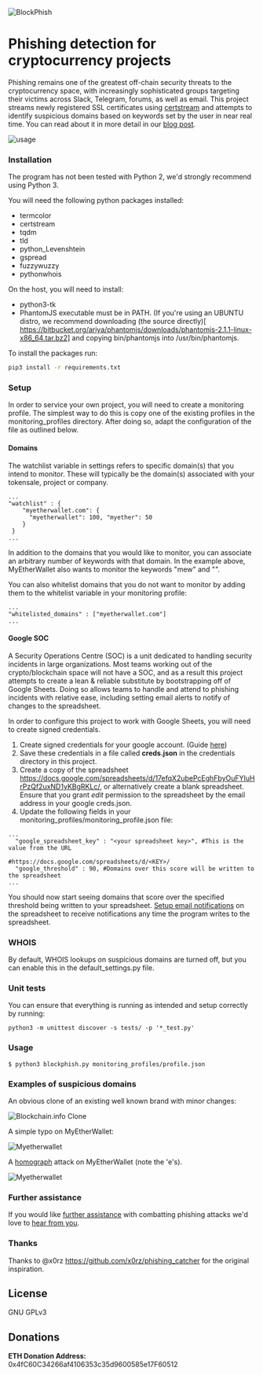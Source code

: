 ![BlockPhish](https://i.imgur.com/Y37F3Il.png)

# Phishing detection for cryptocurrency projects

Phishing remains one of the greatest off-chain security threats to the
cryptocurrency space, with increasingly sophisticated groups targeting
their victims across Slack, Telegram, forums, as well as email. This
project streams newly registered SSL certificates using
[certstream](https://certstream.calidog.io/) and attempts to identify
suspicious domains based on keywords set by the user in near real time. You can
read about it in more detail in our [blog post](https://www.iosiro.com/blog/blockphish).

![usage](https://i.imgur.com/4BGuXkR.gif)

### Installation

The program has not been tested with Python 2, we'd strongly
recommend using Python 3.

You will need the following python packages installed:

* termcolor
* certstream
* tqdm
* tld
* python_Levenshtein
* gspread
* fuzzywuzzy
* pythonwhois

On the host, you will need to install:

* python3-tk
* PhantomJS executable must be in PATH. (If you're using an UBUNTU distro, we recommend downloading (the source directly)[ https://bitbucket.org/ariya/phantomjs/downloads/phantomjs-2.1.1-linux-x86_64.tar.bz2] and copying bin/phantomjs into /usr/bin/phantomjs.

To install the packages run:

```sh
pip3 install -r requirements.txt
```

### Setup

In order to service your own project, you will need to create a
monitoring profile. The simplest way to do this is copy one of the
existing profiles in the monitoring_profiles directory. After doing so,
adapt the configuration of the file as outlined below.

#### Domains

The watchlist variable in settings refers to specific domain(s) that you
intend to monitor. These will typically be the domain(s) associated with
your tokensale, project or company.
```
...
"watchlist" : {
    "myetherwallet.com": {
      "myetherwallet": 100, "myether": 50
    }
 }
...
```
In addition to the domains that you would like to monitor, you can
associate an arbitrary number of keywords with that domain. In the
example above, MyEtherWallet also wants to monitor the keywords
"mew" and "".

You can also whitelist domains that you do not want to monitor by adding them
to the whitelist variable in your monitoring profile:

```
...
"whitelisted_domains" : ["myetherwallet.com"]
...
```


#### Google SOC

A Security Operations Centre (SOC) is a unit dedicated to handling
security incidents in large organizations. Most teams working
out of the crypto/blockchain space will not have a SOC, and as a result
this project attempts to create a lean & reliable substitute by
bootstrapping off of Google Sheets. Doing so allows teams to handle and
attend to phishing incidents with relative ease, including setting email
alerts to notify of changes to the spreadsheet.

In order to configure this project to work with Google Sheets, you will
need to create signed credentials.

1. Create signed credentials for your google account. (Guide [here](https://gspread.readthedocs.io/en/latest/oauth2.html))
2. Save these credentials in a file called **creds.json** in the credentials
directory in this project.
3. Create a copy of the spreadsheet https://docs.google.com/spreadsheets/d/17efqX2ubePcEghFbyOuFYIuHrPzQf2uxND1yKBgRKLc/,
or alternatively create a blank spreadsheet. Ensure that you grant *edit*
permission to the spreadsheet by the email address in your google creds.json.
4. Update the following fields in your monitoring_profiles/monitoring_profile.json file:
```
...
  "google_spreadsheet_key" : "<your spreadsheet key>", #This is the value from the URL
                                                      #https://docs.google.com/spreadsheets/d/<KEY>/
  "google_threshold" : 90, #Domains over this score will be written to the spreadsheet
...
```

You should now start seeing domains that score over the specified
threshold being written to your spreadsheet. [Setup email notifications](https://support.google.com/docs/answer/91588?co=GENIE.Platform%3DDesktop&hl=en)
on the spreadsheet to receive notifications any time the program writes
to the spreadsheet.

### WHOIS

By default, WHOIS lookups on suspicious domains are turned off, but you can
enable this in the default_settings.py file.

### Unit tests
You can ensure that everything is running as intended and setup correctly
by running:
```
python3 -m unittest discover -s tests/ -p '*_test.py'
```

### Usage

```
$ python3 blockphish.py monitoring_profiles/profile.json
```

### Examples of suspicious domains

An obvious clone of an existing well known brand with minor changes:

![Blockchain.info Clone](https://i.imgur.com/EBHn2VU.png)

A simple typo on MyEtherWallet:

![Myetherwallet](https://i.imgur.com/p0eXL68.png)

A [homograph](https://en.wikipedia.org/wiki/IDN_homograph_attack) attack
on MyEtherWallet (note the 'e's).

![Myetherwallet](https://i.imgur.com/YSTKcCC.png)

### Further assistance

If you would like [further assistance](https://www.iosiro.com/phishing-countermeasures/) with combatting phishing attacks we'd
love to [hear from you](https://www.iosiro.com/contact-us).

### Thanks

Thanks to @x0rz https://github.com/x0rz/phishing_catcher for the original inspiration.

License
-------
GNU GPLv3

Donations
---------

**ETH Donation Address:** 0x4fC60C34266af4106353c35d9600585e17F60512
